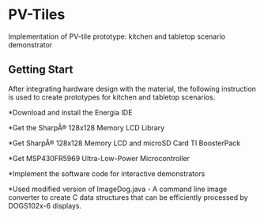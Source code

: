 # PV-Tiles
Implementation of PV-tile prototype: kitchen and tabletop scenario demonstrator

## Getting Start
After integrating hardware design with the material, the following instruction is used to create prototypes for kitchen and tabletop scenarios.

*Download and install the Energia IDE

*Get the SharpÂ® 128x128 Memory LCD Library

*Get SharpÂ® 128x128 Memory LCD and microSD Card TI BoosterPack

*Get MSP430FR5969 Ultra-Low-Power Microcontroller

*Implement the software code for interactive demonstrators

*Used modified version of ImageDog.java - A command line image converter to create C data structures that can be efficiently processed by DOGS102x-6 displays.

